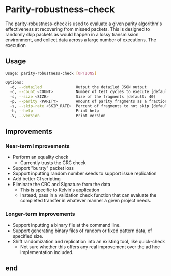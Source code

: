 # Parity-robustness-check

The parity-robustness-check is used to evaluate a given parity algorithm's effectiveness at recovering from missed packets. This is designed to randomly skip packets as would happen in a lossy transmission environment, and collect data across a large number of executions. The execution

## Usage

```bash
Usage: parity-robustness-check [OPTIONS]

Options:
  -d, --detailed               Output the detailed JSON output
  -c, --count <COUNT>          Number of test cycles to execute [default: 1]
  -s, --size <SIZE>            Size of the fragments [default: 40]
  -p, --parity <PARITY>        Amount of parity fragments as a fraction of the number of data fragments [default: 0.45]
  -s, --skip-rate <SKIP_RATE>  Percent of fragments to not skip [default: 0.02]
  -h, --help                   Print help
  -V, --version                Print version
```

## Improvements

### Near-term improvements

* Perform an equality check
  * Currently trusts the CRC check
* Support "bursty" packet loss
* Support inputting random number seeds to support issue replication
* Add better CI scripting
* Eliminate the CRC and Signature from the data
  * This is specific to Kelvin's application
  * Instead, pass in a validation check function that can evaluate the completed transfer in whatever manner a given project needs.

### Longer-term improvements

* Support inputting a binary file at the command line.
* Support generating binary files of random or fixed pattern data, of specified size.
* Shift randomization and replication into an existing tool, like quick-check
  * Not sure whether this offers any real improvement over the ad hoc implementation included.

## end
